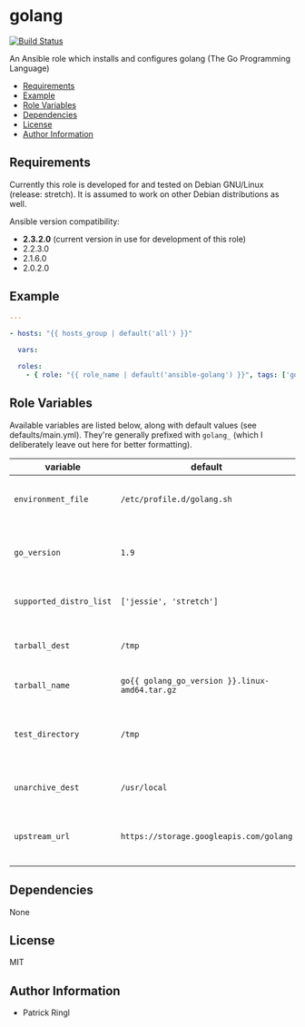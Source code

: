 # golang

[![Build Status](https://travis-ci.org/pari-/ansible-golang.svg?branch=master)](https://travis-ci.org/pari-/ansible-golang)

An Ansible role which installs and configures golang (The Go Programming Language)

<!-- toc -->

- [Requirements](#requirements)
- [Example](#example)
- [Role Variables](#role-variables)
- [Dependencies](#dependencies)
- [License](#license)
- [Author Information](#author-information)

<!-- tocstop -->

## Requirements

Currently this role is developed for and tested on Debian GNU/Linux (release: stretch). It is assumed to work on other Debian distributions as well.

Ansible version compatibility:

- __2.3.2.0__ (current version in use for development of this role)
- 2.2.3.0
- 2.1.6.0
- 2.0.2.0

## Example

```yaml
---

- hosts: "{{ hosts_group | default('all') }}"

  vars:

  roles:
    - { role: "{{ role_name | default('ansible-golang') }}", tags: ['golang'] }
```

## Role Variables

Available variables are listed below, along with default values (see defaults/main.yml). They're generally prefixed with `golang_` (which I deliberately leave out here for better formatting).

variable | default | notes
-------- | ------- | -----
`environment_file` | `/etc/profile.d/golang.sh` | `Absolute path where $GOROOT/$PATH exports are stored`
`go_version` | `1.9` | `The version of the Go Programming Language that is going to be installed`
`supported_distro_list` | `['jessie', 'stretch']` | `A list of distribution releases this role supports`
`tarball_dest` | `/tmp` | `Destination where golang's tarball is stored`
`tarball_name` | `go{{ golang_go_version }}.linux-amd64.tar.gz` | `Naming schema of golang's tarball`
`test_directory` | `/tmp` | `The directory where tests will be temporary stored and run in (auto cleanup)`
`unarchive_dest` | `/usr/local` | `Destination where golang will be installed to`
`upstream_url` | `https://storage.googleapis.com/golang` | `The URL to where golang's tarballs can be retrieved from`

## Dependencies

None

## License

MIT

## Author Information

* Patrick Ringl
